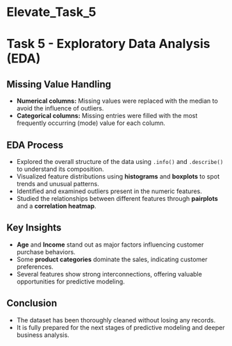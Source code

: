 # Elevate_Task_5
# Task 5 - Exploratory Data Analysis (EDA)

## Missing Value Handling
- **Numerical columns:** Missing values were replaced with the median to avoid the influence of outliers.
- **Categorical columns:** Missing entries were filled with the most frequently occurring (mode) value for each column.

## EDA Process
- Explored the overall structure of the data using `.info()` and `.describe()` to understand its composition.
- Visualized feature distributions using **histograms** and **boxplots** to spot trends and unusual patterns.
- Identified and examined outliers present in the numeric features.
- Studied the relationships between different features through **pairplots** and a **correlation heatmap**.

## Key Insights
- **Age** and **Income** stand out as major factors influencing customer purchase behaviors.
- Some **product categories** dominate the sales, indicating customer preferences.
- Several features show strong interconnections, offering valuable opportunities for predictive modeling.

## Conclusion
- The dataset has been thoroughly cleaned without losing any records.
- It is fully prepared for the next stages of predictive modeling and deeper business analysis.
